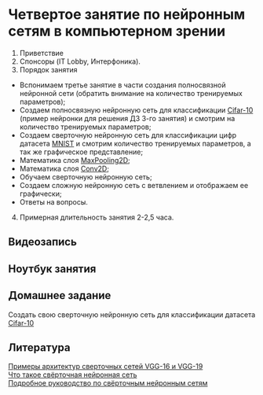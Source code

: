 # Четвертое занятие по нейронным сетям в компьютерном зрении

1) Приветствие
2) Спонсоры (IT Lobby, Интерфоника).
3) Порядок занятия
- Вспонимаем третье занятие в части создания полносвязной нейронной сети (обратить внимание на количество тренируемых параметров);
- Создаем полносвязную нейронную сеть для классификации [Cifar-10](https://keras.io/api/datasets/cifar10/) (пример нейронки для решения ДЗ 3-го занятия) и смотрим на количество тренируемых параметров;
- Создаем сверточную нейронную сеть для классификации цифр датасета [MNIST](https://keras.io/api/datasets/mnist/) и смотрим количество тренируемых параметров, а так же графическое представление;
- Математика слоя [MaxPooling2D](https://keras.io/api/layers/pooling_layers/max_pooling2d/);
- Математика слоя [Conv2D](https://keras.io/api/layers/convolution_layers/convolution2d/);
- Обучаем сверточную нейронную сеть;
- Создаем сложную нейронную сеть с ветвлением и отображаем ее графически;
- Ответы на вопросы.
4) Примерная длительность занятия 2-2,5 часа.


## Видеозапись

## Ноутбук занятия
## Домашнее задание
Создать свою сверточную нейронную сеть для классификации датасета [Cifar-10](https://keras.io/api/datasets/cifar10/)


## Литература
[Примеры архитектур сверточных сетей VGG-16 и VGG-19](https://proproprogs.ru/neural_network/primery-arhitektur-svertochnyh-setey-vgg16-i-vgg19)<br>
[Что такое свёрточная нейронная сеть](https://habr.com/ru/post/309508/)<br>
[Подробное руководство по свёрточным нейронным сетям](https://medium.com/nuances-of-programming/подробное-руководство-по-свёрточным-нейронным-сетям-подход-с-eli5-15d4d912f02f)
